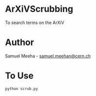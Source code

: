 # ArXiVScrubbing
To search terms on the ArXiV

# Author
Samuel Meeha - samuel.meehan@cern.ch

# To Use
```
python scrub.py
```
